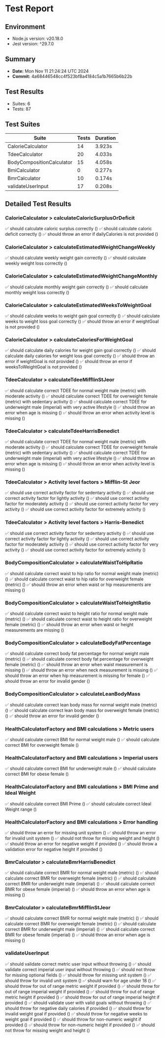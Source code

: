 # Test Report

## Environment
- Node.js version: v20.18.0
- Jest version: ^29.7.0

## Summary
- **Date:** Mon Nov 11 21:24:24 UTC 2024
- **Commit:** 4a68446548cc4f523bf8a4184c5a1b7665b6b22b

## Test Results
- Suites: 6
- Tests: 87

## Test Suites

| Suite | Tests | Duration |
|-------|-------|----------|
| CalorieCalculator | 14 | 3.923s |
| TdeeCalculator | 20 | 4.033s |
| BodyCompositionCalculator | 15 | 4.058s |
| BmiCalculator | 0 | 0.277s |
| BmrCalculator | 10 | 0.174s |
| validateUserInput | 17 | 0.208s |

## Detailed Test Results


### CalorieCalculator &gt; calculateCaloricSurplusOrDeficit
✅ should calculate caloric surplus correctly ()
✅ should calculate caloric deficit correctly ()
✅ should throw an error if dailyCalories is not provided ()

### CalorieCalculator &gt; calculateEstimatedWeightChangeWeekly
✅ should calculate weekly weight gain correctly ()
✅ should calculate weekly weight loss correctly ()

### CalorieCalculator &gt; calculateEstimatedWeightChangeMonthly
✅ should calculate monthly weight gain correctly ()
✅ should calculate monthly weight loss correctly ()

### CalorieCalculator &gt; calculateEstimatedWeeksToWeightGoal
✅ should calculate weeks to weight gain goal correctly ()
✅ should calculate weeks to weight loss goal correctly ()
✅ should throw an error if weightGoal is not provided ()

### CalorieCalculator &gt; calculateCaloriesForWeightGoal
✅ should calculate daily calories for weight gain goal correctly ()
✅ should calculate daily calories for weight loss goal correctly ()
✅ should throw an error if weightGoal is not provided ()
✅ should throw an error if weeksToWeightGoal is not provided ()

### TdeeCalculator &gt; calculateTdeeMifflinStJeor
✅ should calculate correct TDEE for normal weight male (metric) with moderate activity ()
✅ should calculate correct TDEE for overweight female (metric) with sedentary activity ()
✅ should calculate correct TDEE for underweight male (imperial) with very active lifestyle ()
✅ should throw an error when age is missing ()
✅ should throw an error when activity level is missing ()

### TdeeCalculator &gt; calculateTdeeHarrisBenedict
✅ should calculate correct TDEE for normal weight male (metric) with moderate activity ()
✅ should calculate correct TDEE for overweight female (metric) with sedentary activity ()
✅ should calculate correct TDEE for underweight male (imperial) with very active lifestyle ()
✅ should throw an error when age is missing ()
✅ should throw an error when activity level is missing ()

### TdeeCalculator &gt; Activity level factors &gt; Mifflin-St Jeor
✅ should use correct activity factor for sedentary activity ()
✅ should use correct activity factor for lightly activity ()
✅ should use correct activity factor for moderately activity ()
✅ should use correct activity factor for very activity ()
✅ should use correct activity factor for extremely activity ()

### TdeeCalculator &gt; Activity level factors &gt; Harris-Benedict
✅ should use correct activity factor for sedentary activity ()
✅ should use correct activity factor for lightly activity ()
✅ should use correct activity factor for moderately activity ()
✅ should use correct activity factor for very activity ()
✅ should use correct activity factor for extremely activity ()

### BodyCompositionCalculator &gt; calculateWaistToHipRatio
✅ should calculate correct waist to hip ratio for normal weight male (metric) ()
✅ should calculate correct waist to hip ratio for overweight female (metric) ()
✅ should throw an error when waist or hip measurements are missing ()

### BodyCompositionCalculator &gt; calculateWaistToHeightRatio
✅ should calculate correct waist to height ratio for normal weight male (metric) ()
✅ should calculate correct waist to height ratio for overweight female (metric) ()
✅ should throw an error when waist or height measurements are missing ()

### BodyCompositionCalculator &gt; calculateBodyFatPercentage
✅ should calculate correct body fat percentage for normal weight male (metric) ()
✅ should calculate correct body fat percentage for overweight female (metric) ()
✅ should throw an error when waist measurement is missing ()
✅ should throw an error when neck measurement is missing ()
✅ should throw an error when hip measurement is missing for female ()
✅ should throw an error for invalid gender ()

### BodyCompositionCalculator &gt; calculateLeanBodyMass
✅ should calculate correct lean body mass for normal weight male (metric) ()
✅ should calculate correct lean body mass for overweight female (metric) ()
✅ should throw an error for invalid gender ()

### HealthCalculatorFactory and BMI calculations &gt; Metric users
✅ should calculate correct BMI for normal weight male ()
✅ should calculate correct BMI for overweight female ()

### HealthCalculatorFactory and BMI calculations &gt; Imperial users
✅ should calculate correct BMI for underweight male ()
✅ should calculate correct BMI for obese female ()

### HealthCalculatorFactory and BMI calculations &gt; BMI Prime and Ideal Weight
✅ should calculate correct BMI Prime ()
✅ should calculate correct Ideal Weight range ()

### HealthCalculatorFactory and BMI calculations &gt; Error handling
✅ should throw an error for missing unit system ()
✅ should throw an error for invalid unit system ()
✅ should not throw for missing weight and height ()
✅ should throw an error for negative weight if provided ()
✅ should throw a validation error for negative height if provided ()

### BmrCalculator &gt; calculateBmrHarrisBenedict
✅ should calculate correct BMR for normal weight male (metric) ()
✅ should calculate correct BMR for overweight female (metric) ()
✅ should calculate correct BMR for underweight male (imperial) ()
✅ should calculate correct BMR for obese female (imperial) ()
✅ should throw an error when age is missing ()

### BmrCalculator &gt; calculateBmrMifflinStJeor
✅ should calculate correct BMR for normal weight male (metric) ()
✅ should calculate correct BMR for overweight female (metric) ()
✅ should calculate correct BMR for underweight male (imperial) ()
✅ should calculate correct BMR for obese female (imperial) ()
✅ should throw an error when age is missing ()

### validateUserInput
✅ should validate correct metric user input without throwing ()
✅ should validate correct imperial user input without throwing ()
✅ should not throw for missing optional fields ()
✅ should throw for missing unit system ()
✅ should throw for invalid unit system ()
✅ should warn for age under 18 ()
✅ should throw for out of range metric weight if provided ()
✅ should throw for out of range imperial weight if provided ()
✅ should throw for out of range metric height if provided ()
✅ should throw for out of range imperial height if provided ()
✅ should validate user with valid goals without throwing ()
✅ should throw for negative daily calories if provided ()
✅ should throw for invalid weight goal if provided ()
✅ should throw for negative weeks to weight goal if provided ()
✅ should throw for non-numeric weight if provided ()
✅ should throw for non-numeric height if provided ()
✅ should not throw for missing weight and height ()
